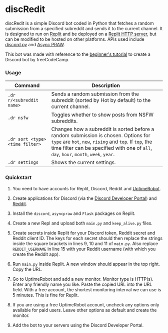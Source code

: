 # discRedit

discRedit is a simple Discord bot coded in Python that fetches a random submission from a specified subreddit and sends it to the current channel. It is designed to run on [Replit](https://replit.com/) and be deployed on a [Replit HTTP server](https://docs.replit.com/hosting/deploying-http-servers), but can be modified to be hosted on other platforms. APIs used include [discord.py](https://discordpy.readthedocs.io/en/stable/) and [Async PRAW](https://asyncpraw.readthedocs.io/en/stable/).

This bot was made with reference to the [beginner's tutorial](https://www.youtube.com/watch?v=SPTfmiYiuok) to create a Discord bot by freeCodeCamp.

### Usage

| Command                         | Description                                                                                                                                                                                                                            |
| ------------------------------- | -------------------------------------------------------------------------------------------------------------------------------------------------------------------------------------------------------------------------------------- |
| `.dr r/<subreddit name>`        | Sends a random submission from the subreddit (sorted by Hot by default) to the current channel.                                                                                                                                        |
| `.dr nsfw`                      | Toggles whether to show posts from NSFW subreddits.                                                                                                                                                                                    |
| `.dr sort <type> <time filter>` | Changes how a subreddit is sorted before a random submission is chosen. Options for `type` are `hot`, `new`, `rising` and `top`. If `top`, the time filter can be specified with one of `all`, `day`, `hour`, `month`, `week`, `year`. |
| `.dr settings`                  | Shows the current settings.                                                                                                                                                                                                            |

### Quickstart

1. You need to have accounts for Replit, Discord, Reddit and [UptimeRobot](https://uptimerobot.com/).

2. Create applications for Discord (via the [Discord Developer Portal](https://www.discord.com/developers/applications)) and [Reddit](https://www.reddit.com/prefs/apps).

3. Install the `discord`, `asyncpraw` and `Flask` packages on Replit.

4. Create a new Repl and upload both `main.py` and `keep_alive.py` files.

5. Create secrets inside Replit for your Discord token, Reddit secret and Reddit client ID. The keys for each secret should then replace the strings inside the square brackets in lines 9, 10 and 11 of `main.py`. Also replace `REDDIT_USERNAME` in line 15 with your Reddit username (with which you create the Reddit app).

6. Run `main.py` inside Replit. A new window should appear in the top right. Copy the URL.

7. Go to UptimeRobot and add a new monitor. Monitor type is HTTP(s). Enter any friendly name you like. Paste the copied URL into the URL field. With a free account, the shortest monitoring interval we can use is 5 minutes. This is fine for Replit.

8. If you are using a free UptimeRobot account, uncheck any options only available for paid users. Leave other options as default and create the monitor.

9. Add the bot to your servers using the Discord Developer Portal.
